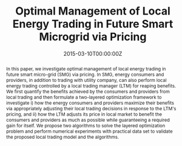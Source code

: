 ---
title: Optimal Management of Local Energy Trading in Future Smart Microgrid via Pricing
authors:
 - Yuan Wu
 - "**Xiaoqi Tan**"
 - Liping Qian
 - Danny H.K. Tsang
date: "2015-03-10T00:00:00Z"
# doi: ""

tags: 
  - Smart Grid
  
# Schedule page publish date (NOT publication's date).
#publishDate: "2019-11-10T00:00:00Z"

# Publication type.
# Legend: 0 = Uncategorized; 1 = Conference paper; 2 = Journal article;
# 3 = Preprint / Working Paper; 4 = Report; 5 = Book; 6 = Book section;
# 7 = Thesis; 8 = Patent
publication_types: ["1"]

# Publication name and optional abbreviated publication name.
publication: "2015 IEEE Conference on Computer Communications Workshops (INFOCOM WKSHPS) on Smart Data Pricing"
publication_short: ""

abstract: In this paper, we investigate optimal management of local energy trading in future smart micro-grid (SMG) via pricing. In SMG, energy consumers and providers, in addition to trading with utility company, can also perform local energy trading controlled by a local trading manager (LTM) for reaping benefits. We first quantify the benefits achieved by the consumers and providers from local trading and then formulate a two-layered optimization framework to investigate i) how the energy consumers and providers maximize their benefits via appropriately adjusting their local trading decisions in response to the LTM's pricing, and ii) how the LTM adjusts its price in local market to benefit the consumers and providers as much as possible while guaranteeing a required gain for itself. We propose two algorithms to solve the layered optimization problem and perform numerical experiments with practical data set to validate the proposed local trading model and the algorithms.


# Summary. An optional shortened abstract.
# summary: This paper concerns the mechanism design for online resource allocation in a strategic setting. In this setting, a single supplier allocates capacity-limited resources to requests that arrive in a sequential and arbitrary manner. Each request is associated with an agent who may act selfishly to misreport the requirement and valuation of her request.


# tags:
# - Source Themes
featured: false

links:
 - icon: ieee
   icon_pack: ai
   name: "IEEE Xplore"
   url: "https://ieeexplore.ieee.org/document/7436413"
   
url_pdf: https://www.sigmetrics.org/mama/abstracts/Tan.pdf
url_code: ''
url_dataset: ''
url_poster: ''
url_project: ''
url_slides: ''
url_source: ''
url_video: ''

# Featured image
# To use, add an image named `featured.jpg/png` to your page's folder.
image:
  caption:
  focal_point: ""
  preview_only: true

# Associated Projects (optional).
#   Associate this publication with one or more of your projects.
#   Simply enter your project's folder or file name without extension.
#   E.g. `internal-project` references `content/project/internal-project/index.md`.
#   Otherwise, set `projects: []`.
# projects: []

# Slides (optional).
#   Associate this publication with Markdown slides.
#   Simply enter your slide deck's filename without extension.
#   E.g. `slides: "example"` references `content/slides/example/index.md`.
#   Otherwise, set `slides: ""`.
# slides: example
---